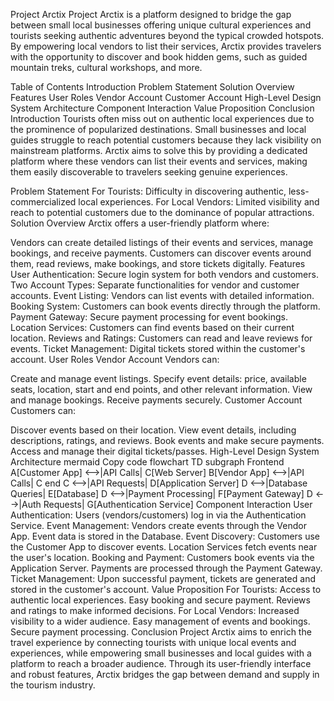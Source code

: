 Project Arctix
Project Arctix is a platform designed to bridge the gap between small local businesses offering unique cultural experiences and tourists seeking authentic adventures beyond the typical crowded hotspots. By empowering local vendors to list their services, Arctix provides travelers with the opportunity to discover and book hidden gems, such as guided mountain treks, cultural workshops, and more.

Table of Contents
Introduction
Problem Statement
Solution Overview
Features
User Roles
Vendor Account
Customer Account
High-Level Design
System Architecture
Component Interaction
Value Proposition
Conclusion
Introduction
Tourists often miss out on authentic local experiences due to the prominence of popularized destinations. Small businesses and local guides struggle to reach potential customers because they lack visibility on mainstream platforms. Arctix aims to solve this by providing a dedicated platform where these vendors can list their events and services, making them easily discoverable to travelers seeking genuine experiences.

Problem Statement
For Tourists: Difficulty in discovering authentic, less-commercialized local experiences.
For Local Vendors: Limited visibility and reach to potential customers due to the dominance of popular attractions.
Solution Overview
Arctix offers a user-friendly platform where:

Vendors can create detailed listings of their events and services, manage bookings, and receive payments.
Customers can discover events around them, read reviews, make bookings, and store tickets digitally.
Features
User Authentication: Secure login system for both vendors and customers.
Two Account Types: Separate functionalities for vendor and customer accounts.
Event Listing: Vendors can list events with detailed information.
Booking System: Customers can book events directly through the platform.
Payment Gateway: Secure payment processing for event bookings.
Location Services: Customers can find events based on their current location.
Reviews and Ratings: Customers can read and leave reviews for events.
Ticket Management: Digital tickets stored within the customer's account.
User Roles
Vendor Account
Vendors can:

Create and manage event listings.
Specify event details: price, available seats, location, start and end points, and other relevant information.
View and manage bookings.
Receive payments securely.
Customer Account
Customers can:

Discover events based on their location.
View event details, including descriptions, ratings, and reviews.
Book events and make secure payments.
Access and manage their digital tickets/passes.
High-Level Design
System Architecture
mermaid
Copy code
flowchart TD
    subgraph Frontend
        A[Customer App] <-->|API Calls| C[Web Server]
        B[Vendor App] <-->|API Calls| C
    end
    C <-->|API Requests| D[Application Server]
    D <-->|Database Queries| E[Database]
    D <-->|Payment Processing| F[Payment Gateway]
    D <-->|Auth Requests| G[Authentication Service]
Component Interaction
User Authentication:
Users (vendors/customers) log in via the Authentication Service.
Event Management:
Vendors create events through the Vendor App.
Event data is stored in the Database.
Event Discovery:
Customers use the Customer App to discover events.
Location Services fetch events near the user's location.
Booking and Payment:
Customers book events via the Application Server.
Payments are processed through the Payment Gateway.
Ticket Management:
Upon successful payment, tickets are generated and stored in the customer's account.
Value Proposition
For Tourists:
Access to authentic local experiences.
Easy booking and secure payment.
Reviews and ratings to make informed decisions.
For Local Vendors:
Increased visibility to a wider audience.
Easy management of events and bookings.
Secure payment processing.
Conclusion
Project Arctix aims to enrich the travel experience by connecting tourists with unique local events and experiences, while empowering small businesses and local guides with a platform to reach a broader audience. Through its user-friendly interface and robust features, Arctix bridges the gap between demand and supply in the tourism industry.

